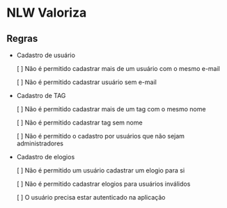 # NLW  Valoriza

## Regras

- Cadastro de usuário

    [ ] Não é permitido cadastrar mais de um usuário com o mesmo e-mail

    [ ] Não é permitido cadastrar usuário sem e-mail

- Cadastro de TAG

    [ ] Não é permitido cadastrar mais de um tag com o mesmo nome

    [ ] Não é permitido cadastrar tag sem nome

    [ ] Não é permitido o cadastro por usuários que não sejam administradores

- Cadastro de elogios

    [ ] Não é permitido um usuário cadastrar um elogio para si

    [ ] Não é permitido cadastrar elogios para usuários inválidos

    [ ] O usuário precisa estar autenticado na aplicação
